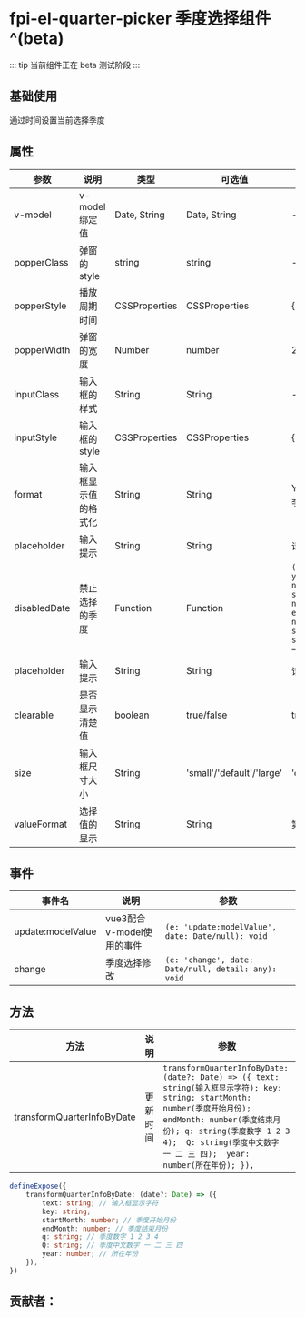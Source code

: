 # fpi-el-quarter-picker 季度选择组件 ^(beta)

::: tip
当前组件正在 beta 测试阶段
:::

## 基础使用

通过时间设置当前选择季度
<demo src="./demos/demo1.vue"></demo>

## 属性
| 参数                      | 说明                                                     | 类型           | 可选值     | 默认值         |
| ------------------------ | -------------------------------------------------------- | ------------- | --------- | ------------- |
| v-model    | v-model绑定值          | Date, String          | Date, String          | -          | 
| popperClass      | 弹窗的style          | string          | string         | -          | 
| popperStyle     | 播放周期时间          | CSSProperties          | CSSProperties         | {}          | 
| popperWidth     | 弹窗的宽度          | Number          | number          | 284       | 
| inputClass      | 输入框的样式          | String          | String          | -          | 
| inputStyle     | 输入框的style     | CSSProperties     | CSSProperties     | {}     | 
| format     | 输入框显示值的格式化     | String     | String     | YYYY年第q季度     | 
| placeholder     | 输入提示     | String     | String     | 请选择季度     | 
| disabledDate     | 禁止选择的季度     | Function     | Function   | `(date: { year: number startMonth: number endMonth: number q: string Q: string }) => !date`     | 
| placeholder     | 输入提示     | String     | String     | 请选择季度     | 
| clearable     | 是否显示清楚值     | boolean     | true/false     | true     | 
| size     | 输入框尺寸大小     | String     | 'small'/'default'/'large'     | 'default'     | 
| valueFormat     | 选择值的显示     | String     | String    | 第q季度     | 

## 事件
| 事件名 | 说明 | 参数 |
| ---- | ---- | ---- |
| update:modelValue | vue3配合 v-model使用的事件 | `(e: 'update:modelValue', date: Date/null): void` |
| change | 季度选择修改 | `(e: 'change', date: Date/null, detail: any): void` |


## 方法
| 方法 | 说明 | 参数 |
| ---- | ---- | ---- |
| transformQuarterInfoByDate | 更新时间 | `transformQuarterInfoByDate: (date?: Date) => ({ text: string(输入框显示字符); key: string; startMonth: number(季度开始月份); endMonth: number(季度结束月份); q: string(季度数字 1 2 3 4);  Q: string(季度中文数字 一 二 三 四);  year: number(所在年份); }),` |

```typescript
defineExpose({
    transformQuarterInfoByDate: (date?: Date) => ({
        text: string; // 输入框显示字符
        key: string;
        startMonth: number; // 季度开始月份
        endMonth: number; // 季度结束月份
        q: string; // 季度数字 1 2 3 4
        Q: string; // 季度中文数字 一 二 三 四
        year: number; // 所在年份
    }),
})
```
## 贡献者：
<ContributorView name="李国帝"></ContributorView>
